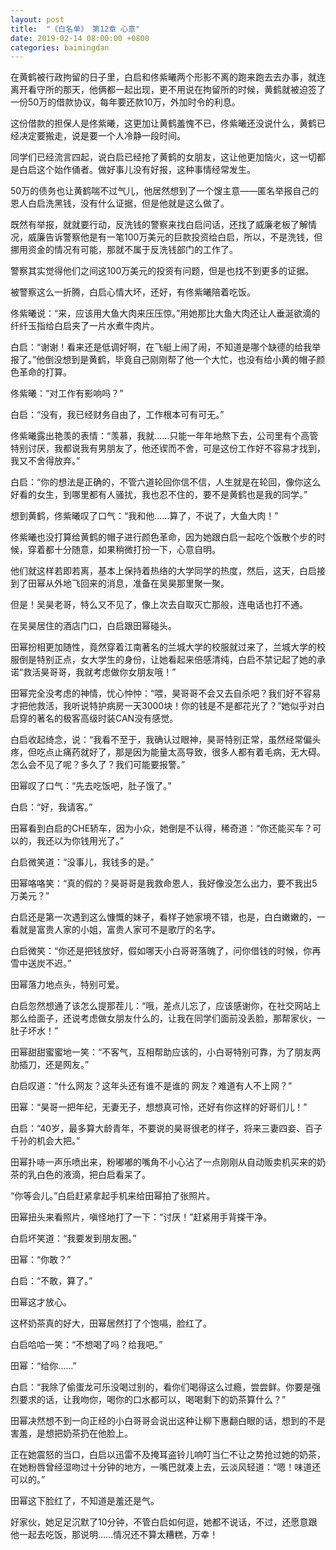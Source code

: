 ```yaml
---
layout: post
title:  "《白名单》 第12章 心意"
date: 2019-02-14 08:00:00 +0800
categories: baimingdan
---
```

在黄鹤被行政拘留的日子里，白启和佟紫曦两个形影不离的跑来跑去去办事，就连离开看守所的那天，他俩都一起出现，更不用说在拘留所的时候，黄鹤就被迫签了一份50万的借款协议，每年要还款10万，外加时令的利息。

这份借款的担保人是佟紫曦，这更加让黄鹤羞愧不已，佟紫曦还没说什么，黄鹤已经决定要搬走，说是要一个人冷静一段时间。

同学们已经流言四起，说白启已经抢了黄鹤的女朋友，这让他更加恼火，这一切都是白启这个始作俑者。做好事儿没有好报，这种事情经常发生。

50万的债务也让黄鹤喘不过气儿，他居然想到了一个馊主意——匿名举报自己的恩人白启洗黑钱，没有什么证据，但是他就是这么做了。

既然有举报，就就要行动，反洗钱的警察来找白启问话，还找了威廉老板了解情况，威廉告诉警察他是有一笔100万美元的巨款投资给白启，所以，不是洗钱，但挪用资金的情况有可能，那就不属于反洗钱部门的工作了。

警察其实觉得他们之间这100万美元的投资有问题，但是也找不到更多的证据。

被警察这么一折腾，白启心情大坏，还好，有佟紫曦陪着吃饭。

佟紫曦说：“来，应该用大鱼大肉来压压惊。”用她那比大鱼大肉还让人垂涎欲滴的纤纤玉指给白启夹了一片水煮牛肉片。

白启：“谢谢！看来还是低调好啊，在飞艇上闹了闹，不知道是哪个缺德的给我举报了。”他倒没想到是黄鹤，毕竟自己刚刚帮了他一个大忙，也没有给小黄的帽子颜色革命的打算。

佟紫曦：“对工作有影响吗？”

白启：“没有，我已经财务自由了，工作根本可有可无。”

佟紫曦露出艳羡的表情：“羡慕，我就……只能一年年地熬下去，公司里有个高管特别讨厌，我都说我有男朋友了，他还锲而不舍，可是这份工作好不容易才找到，我又不舍得放弃。”

白启：“你的想法是正确的，不管六道轮回你信不信，人生就是在轮回，像你这么好看的女生，到哪里都有人骚扰，我也忍不住的，要不是黄鹤也是我的同学。”

想到黄鹤，佟紫曦叹了口气：“我和他……算了，不说了，大鱼大肉！”

佟紫曦也没打算给黄鹤的帽子进行颜色革命，因为她跟白启一起吃个饭散个步的时候，穿着都十分随意，如果稍微打扮一下，心意自明。

他们就这样若即若离，基本上保持着热络的大学同学的热度，然后，这天，白启接到了田幂从外地飞回来的消息，准备在吴昊那里聚一聚。

但是！吴昊老哥，特么又不见了，像上次去自取灭亡那般，连电话也打不通。

在吴昊居住的酒店门口，白启跟田幂碰头。

田幂扮相更加随性，竟然穿着江南著名的兰城大学的校服就过来了，兰城大学的校服倒是特别正点，女大学生的身份，让她看起来倍感清纯，白启不禁记起了她的承诺“救活昊哥哥，我就考虑做你女朋友哦！”

田幂完全没考虑的神情，忧心忡忡：“喂，昊哥哥不会又去自杀吧？我们好不容易才把他救活，我听说特护病房一天3000块！你的钱是不是都花光了？”她似乎对白启穿的著名的极客高级时装CAN没有感觉。

白启收起绮念，说：“我看不至于，我确认过眼神，昊哥特别正常，虽然经常偏头疼，但吃点止痛药就好了，那是因为能量太高导致，很多人都有着毛病，无大碍。怎么会不见了呢？多久了？我们可能要报警。”

田幂叹了口气：“先去吃饭吧，肚子饿了。”

白启：“好，我请客。”

田幂看到白启的CHE轿车，因为小众，她倒是不认得，稀奇道：“你还能买车？可以的，我还以为你钱用光了。”

白启微笑道：“没事儿，我钱多的是。”

田幂咯咯笑：“真的假的？昊哥哥是我救命恩人，我好像没怎么出力，要不我出5万美元？”

白启还是第一次遇到这么慷慨的妹子，看样子她家境不错，也是，白白嫩嫩的，一看就是富贵人家的小姐，富贵人家可不是歌厅的名字。

白启微笑：“你还是把钱放好，假如哪天小白哥哥落魄了，问你借钱的时候，你再雪中送炭不迟。”

田幂落力地点头，特别可爱。

白启忽然想通了该怎么提那茬儿：“哦，差点儿忘了，应该感谢你，在社交网站上那么给面子，还说考虑做女朋友什么的，让我在同学们面前没丢脸，那帮家伙，一肚子坏水！”

田幂甜甜蜜蜜地一笑：“不客气，互相帮助应该的，小白哥特别可靠，为了朋友两肋插刀，还是网友。”

白启叹道：“什么网友？这年头还有谁不是谁的 网友？难道有人不上网？”

田幂：“昊哥一把年纪，无妻无子，想想真可怜，还好有你这样的好哥们儿！”

白启：“40岁，最多算大龄青年，不要说的昊哥很老的样子，将来三妻四妾、百子千孙的机会大把。”

田幂扑哧一声乐喷出来，粉嘟嘟的嘴角不小心沾了一点刚刚从自动贩卖机买来的奶茶的乳白色的液滴，把白启看呆了。

“你等会儿。”白启赶紧拿起手机来给田幂拍了张照片。

田幂扭头来看照片，嗔怪地打了一下：“讨厌！”赶紧用手背搽干净。

白启坏笑道：“我要发到朋友圈。”

田幂：“你敢？”

白启：“不敢，算了。”

田幂这才放心。

这杯奶茶真的好大，田幂居然打了个饱嗝，脸红了。

白启哈哈一笑：“不想喝了吗？给我吧。”

田幂：“给你……”

白启：“我除了偷蛋龙可乐没喝过别的，看你们喝得这么过瘾，尝尝鲜。你要是强烈要求的话，让我吻你，喝你的口水都可以，喝喝剩下的奶茶算什么？”

田幂决然想不到一向正经的小白哥哥会说出这种让柳下惠翻白眼的话，想到的不是害羞，是想把奶茶扔在他脸上。

正在她震怒的当口，白启以迅雷不及掩耳盗铃儿响叮当仁不让之势抢过她的奶茶，在她粉唇曾经湿吻过十分钟的地方，一嘴巴就凑上去，云淡风轻道：“嗯！味道还可以的。”

田幂这下脸红了，不知道是羞还是气。

好家伙，她足足沉默了10分钟，不管白启如何逗，她都不说话，不过，还愿意跟他一起去吃饭，那说明……情况还不算太糟糕，万幸！
